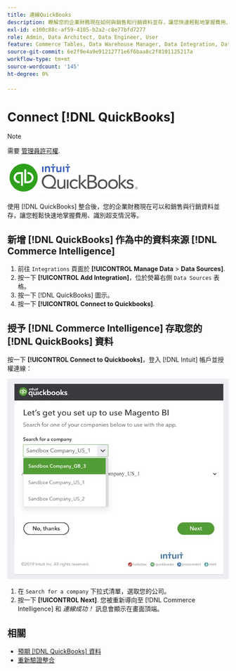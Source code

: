 ```yaml
---
title: 連線QuickBooks
description: 瞭解您的企業財務現在如何與銷售和行銷資料並存，讓您快速輕鬆地掌握費用、識別超支等等。
exl-id: e100c88c-af59-4185-b2a2-c8e77bfd7277
role: Admin, Data Architect, Data Engineer, User
feature: Commerce Tables, Data Warehouse Manager, Data Integration, Data Import/Export
source-git-commit: 6e2f9e4a9e91212771e6f6baa8c2f8101125217a
workflow-type: tm+mt
source-wordcount: '145'
ht-degree: 0%

---
```


# Connect [!DNL QuickBooks]

>[!NOTE]
>
>需要 [管理員許可權](../../../administrator/user-management/user-management.md).

![](../../../assets/Quickbooks.png)

使用 [!DNL QuickBooks] 整合後，您的企業財務現在可以和銷售與行銷資料並存，讓您輕鬆快速地掌握費用、識別超支情況等。

## 新增 [!DNL QuickBooks] 作為中的資料來源 [!DNL Commerce Intelligence]

1. 前往 `Integrations` 頁面於 **[!UICONTROL Manage Data** > **Data Sources]**.
1. 按一下 **[!UICONTROL Add Integration]**，位於熒幕右側 `Data Sources` 表格。
1. 按一下 [!DNL QuickBooks] 圖示。
1. 按一下 **[!UICONTROL Connect to Quickbooks]**.

## 授予 [!DNL Commerce Intelligence] 存取您的 [!DNL QuickBooks] 資料

按一下 **[!UICONTROL Connect to Quickbooks]**，登入 [!DNL Intuit] 帳戶並授權連線：

![](../../../assets/QuickBooks_App_Store_1.jpg)

1. 在 `Search for a company` 下拉式清單，選取您的公司。
1. 按一下 **[!UICONTROL Next]**. 您被重新導向至 [!DNL Commerce Intelligence] 和 *連線成功！* 訊息會顯示在畫面頂端。

## 相關

* [預期 [!DNL QuickBooks] 資料](../integrations/quickbooks-data.md)
* [重新驗證整合](https://experienceleague.adobe.com/docs/commerce-knowledge-base/kb/how-to/mbi-reauthenticating-integrations.html)
